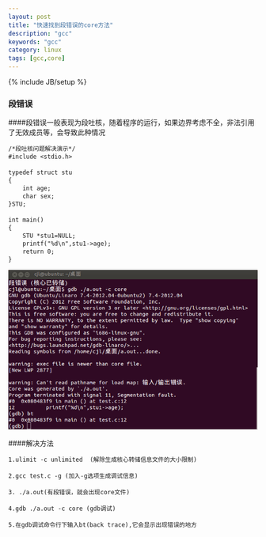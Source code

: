 ```yaml
---
layout: post
title: "快速找到段错误的core方法"
description: "gcc"
keywords: "gcc"
category: linux
tags: [gcc,core]
---
```

{% include JB/setup %}

### 段错误

####段错误一般表现为段吐核，随着程序的运行，如果边界考虑不全，非法引用了无效成员等，会导致此种情况

<!-- more -->
	
	/*段吐核问题解决演示*/
	#include <stdio.h>

	typedef struct stu
	{
	    int age;
	    char sex;
	}STU;

	int main()
	{
	    STU *stu1=NULL;
	    printf("%d\n",stu1->age);
	    return 0;
	}

![蔡金林的博客](/assets/images/error.png)

####解决方法

	1.ulimit -c unlimited  (解除生成核心转储信息文件的大小限制)

	2.gcc test.c -g (加入-g选项生成调试信息)

	3. ./a.out(有段错误，就会出现core文件)

	4.gdb ./a.out -c core (gdb调试)

	5.在gdb调试命令行下输入bt(back trace),它会显示出现错误的地方